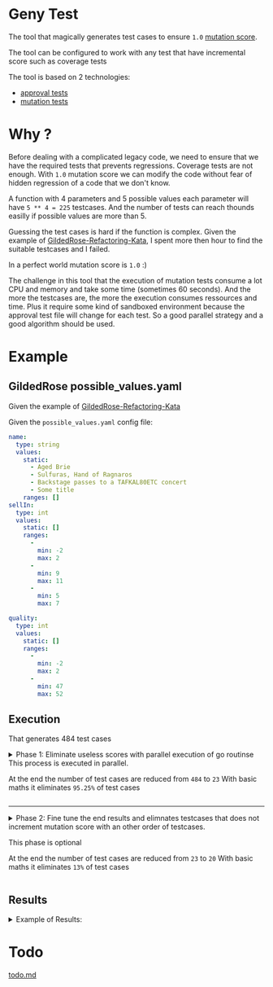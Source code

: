# Geny Test
The tool that magically generates test cases to ensure `1.0` [mutation score](https://www.guru99.com/mutation-testing.html#-mutation-score).

The tool can be configured to work with any test that have incremental score such as coverage tests


The tool is based on 2 technologies:
- [approval tests](https://approvaltests.com/)
- [mutation tests](https://en.wikipedia.org/wiki/Mutation_testing)


# Why ?
Before dealing with a complicated legacy code, we need to ensure that we have the required tests that prevents regressions.
Coverage tests are not enough. With `1.0` mutation score we can modify the code without fear of hidden regression of a code that we don't know.

A function with 4 parameters and 5 possible values each parameter will have `5 ** 4 = 225` testcases.
And the number of tests can reach thounds easilly if possible values are more than 5.

Guessing the test cases is hard if the function is complex. Given the example of [GildedRose-Refactoring-Kata](https://github.com/emilybache/GildedRose-Refactoring-Kata), I spent more then hour to find the suitable testcases and I failed.


In a perfect world mutation score is `1.0` :)


The challenge in this tool that the execution of mutation tests consume a lot CPU and memory and take some time (sometimes 60 seconds). And the more the testcases are, the more the execution consumes ressources and time. Plus it require some kind of sandboxed environment because the approval test file will change for each test.
So a good parallel strategy and a good algorithm should be used.



# Example
## GildedRose possible_values.yaml
Given the example of [GildedRose-Refactoring-Kata](https://github.com/emilybache/GildedRose-Refactoring-Kata)


Given the `possible_values.yaml` config file:
``` yaml
name:
  type: string
  values:
    static:
      - Aged Brie
      - Sulfuras, Hand of Ragnaros
      - Backstage passes to a TAFKAL80ETC concert
      - Some title
    ranges: []
sellIn:
  type: int
  values:
    static: []
    ranges:
      -
        min: -2
        max: 2
      -
        min: 9
        max: 11
      -
        min: 5
        max: 7

quality:
  type: int
  values:
    static: []
    ranges:
      -
        min: -2
        max: 2
      -
        min: 47
        max: 52

```

## Execution

That generates 484 test cases

<details>
  <summary>
  Phase 1: Eliminate useless scores with parallel execution of go routinse
  This process is executed in parallel.

  At the end the number of test cases are reduced from `484` to `23`
  With basic maths it eliminates `95.25%` of test cases

  </summary>

```log

[test]$ go run main.go

---> Mutation
2023/04/17 19:46:10 scores[0] = 14.47
2023/04/17 19:46:35 scores[483] = 100.00
2023/04/17 19:46:58 scores[241] = 86.84
2023/04/17 19:47:24 scores[120] = 44.74
2023/04/17 19:47:26 scores[362] = 97.37
2023/04/17 19:47:57 scores[60] = 44.74
2023/04/17 19:47:57 ---------> marked usesless form 61 to 120
2023/04/17 19:47:57 --------------------------------------------> calculated 13.43%
2023/04/17 19:47:59 scores[180] = 84.21
2023/04/17 19:48:04 scores[301] = 93.42
2023/04/17 19:48:05 scores[422] = 98.68
2023/04/17 19:48:38 scores[30] = 44.74
2023/04/17 19:48:38 ---------> marked usesless form 31 to 60
2023/04/17 19:48:38 --------------------------------------------> calculated 20.25%
2023/04/17 19:48:41 scores[150] = 73.68
2023/04/17 19:48:42 scores[210] = 86.84
2023/04/17 19:48:48 scores[271] = 90.79
2023/04/17 19:48:48 ---------> marked usesless form 211 to 241
2023/04/17 19:48:48 --------------------------------------------> calculated 27.07%
2023/04/17 19:48:48 scores[331] = 97.37
2023/04/17 19:49:23 scores[392] = 97.37
2023/04/17 19:49:23 ---------> marked usesless form 363 to 392
2023/04/17 19:49:23 --------------------------------------------> calculated 33.47%
2023/04/17 19:49:23 scores[15] = 26.32

....


2023/04/17 20:00:26 --------------------------------------------> calculated 98.97%
2023/04/17 20:00:29 scores[313] = 94.74
2023/04/17 20:00:29 --------------------------------------------> calculated 99.17%
2023/04/17 20:00:29 ---------> marked usesless form 313 to 313
2023/04/17 20:00:29 --------------------------------------------> calculated 99.17%
2023/04/17 20:01:04 scores[398] = 97.37
2023/04/17 20:01:04 ---------> marked usesless form 398 to 398
2023/04/17 20:01:04 --------------------------------------------> calculated 99.38%
2023/04/17 20:01:05 scores[445] = 98.68
2023/04/17 20:01:05 ---------> marked usesless form 447 to 483
2023/04/17 20:01:05 --------------------------------------------> calculated 99.59%
2023/04/17 20:01:05 ---------> marked usesless form 445 to 445
2023/04/17 20:01:05 --------------------------------------------> calculated 99.59%
2023/04/17 20:01:05 scores[179] = 84.21
2023/04/17 20:01:05 ---------> marked usesless form 180 to 180
2023/04/17 20:01:05 --------------------------------------------> calculated 99.79%
2023/04/17 20:01:07 scores[270] = 90.79
2023/04/17 20:01:07 ---------> marked usesless form 271 to 271
2023/04/17 20:01:07 --------------------------------------------> calculated 100.00%
```

</details>


---

<details>
  <summary>
  Phase 2: Fine tune the end results and elimnates testcases that does not increment mutation score with an other order of testcases.

  This phase is optional

  At the end the number of test cases are reduced from `23` to `20`
  With basic maths it eliminates `13%` of test cases
  </summary>

``` log

2023/04/17 20:01:07 ------------------------------> start sequentialFilter
--- individual socres
2023/04/17 20:02:18 scores[1] = 14.47
2023/04/17 20:02:18 scores[3] = 17.11
2023/04/17 20:02:18 scores[0] = 14.47
2023/04/17 20:02:19 scores[5] = 18.42
2023/04/17 20:02:19 scores[4] = 15.79
2023/04/17 20:02:19 scores[7] = 19.74
2023/04/17 20:02:19 scores[2] = 18.42
2023/04/17 20:02:20 scores[6] = 30.26
2023/04/17 20:03:28 scores[9] = 35.53
2023/04/17 20:03:29 scores[13] = 13.16
2023/04/17 20:03:29 scores[11] = 28.95
2023/04/17 20:03:29 scores[8] = 22.37
2023/04/17 20:03:29 scores[10] = 30.26
2023/04/17 20:03:29 scores[15] = 30.26
2023/04/17 20:03:30 scores[14] = 15.79
2023/04/17 20:03:30 scores[12] = 28.95
2023/04/17 20:04:29 scores[16] = 22.37
2023/04/17 20:04:30 scores[20] = 22.37
2023/04/17 20:04:30 scores[17] = 27.63
2023/04/17 20:04:30 scores[21] = 19.74
2023/04/17 20:04:30 scores[19] = 21.05
2023/04/17 20:04:30 scores[18] = 28.95
2023/04/17 20:04:30 scores[22] = 34.21
--- sort test cases and recalculate scores in parallel for each subcombo of testcases
2023/04/17 20:05:41 scores[4] = 57.89
2023/04/17 20:05:41 scores[5] = 63.16
2023/04/17 20:05:41 scores[0] = 28.95
2023/04/17 20:05:41 scores[6] = 65.79
2023/04/17 20:05:41 scores[1] = 36.84
2023/04/17 20:05:41 scores[7] = 73.68
2023/04/17 20:05:42 scores[3] = 52.63
2023/04/17 20:05:42 scores[2] = 47.37
2023/04/17 20:06:50 scores[9] = 75.00
2023/04/17 20:06:50 scores[10] = 77.63
2023/04/17 20:06:51 scores[11] = 85.53
2023/04/17 20:06:51 scores[8] = 75.00
2023/04/17 20:06:52 scores[12] = 88.16
2023/04/17 20:06:52 scores[14] = 94.74
2023/04/17 20:06:52 scores[13] = 92.11
2023/04/17 20:06:53 scores[15] = 96.05
2023/04/17 20:07:50 scores[18] = 97.37
2023/04/17 20:07:50 scores[16] = 96.05
2023/04/17 20:07:50 scores[17] = 96.05
2023/04/17 20:07:51 scores[19] = 98.68
2023/04/17 20:07:51 scores[20] = 100.00
2023/04/17 20:07:51 scores[21] = 100.00
2023/04/17 20:07:51 scores[22] = 100.00
2023/04/17 20:07:51 ------------------------------> end sequentialFilter

```

</details>


## Results

<details>
<summary>
Example of Results:
</summary>

``` yaml
-
  comboHash: "323b0843c996705319c9645513f9617483cac124"
  input:
    -
        name: Aged Brie
        sellIn: 0
        quality: -1

-
  comboHash: "18196499088da78902887f2b47ae2dcf25e464ec"
  input:
    -
        name: Some title
        sellIn: 11
        quality: 50

-
  comboHash: "6c7d85b57aeea6ba99aa3e561d23b849c4ef6f4e"
  input:
    -
        name: Backstage passes to a TAFKAL80ETC concert
        sellIn: 10
        quality: -1

-
  comboHash: "9bc6b38ba6bfb2d9905428adff6ca05194096bb6"
  input:
    -
        name: Backstage passes to a TAFKAL80ETC concert
        sellIn: 1
        quality: 50

-
  comboHash: "5a1d09011c5a7012f208dd420f89b6fa1aa90d3a"
  input:
    -
        name: Some title
        sellIn: 0
        quality: 0

-
  comboHash: "1a420cee1ce21fe5a12d402b47b11f78793c3073"
  input:
    -
        name: Backstage passes to a TAFKAL80ETC concert
        sellIn: 0
        quality: 50

-
  comboHash: "6f3db4d50ef034fda030ac8b811549889bffdc30"
  input:
    -
        name: Aged Brie
        sellIn: 0
        quality: 50

-
  comboHash: "c8ce3f73efaa9cd1963a3ca52173ab414f03da08"
  input:
    -
        name: Backstage passes to a TAFKAL80ETC concert
        sellIn: 5
        quality: -1

-
  comboHash: "88dc5dd974a57b84141dfa17123f0181d134b288"
  input:
    -
        name: Backstage passes to a TAFKAL80ETC concert
        sellIn: 6
        quality: 48

-
  comboHash: "551d1a04e58ee41f969f120fbd41e2df34b8096f"
  input:
    -
        name: Backstage passes to a TAFKAL80ETC concert
        sellIn: 6
        quality: -1

-
  comboHash: "f2fbb545ce825406d4bdc57e7150c5678eeb92cd"
  input:
    -
        name: Some title
        sellIn: 0
        quality: 50

-
  comboHash: "8a982d7e3253df2a307878374711fd69d56b8ea7"
  input:
    -
        name: Backstage passes to a TAFKAL80ETC concert
        sellIn: 5
        quality: 48

-
  comboHash: "339e331552c9bd8bbfd0389ea2d1be49043d6dad"
  input:
    -
        name: Backstage passes to a TAFKAL80ETC concert
        sellIn: 5
        quality: 49

-
  comboHash: "2732f9769bb026ef5a49d8cc6316b2d362c82592"
  input:
    -
        name: Backstage passes to a TAFKAL80ETC concert
        sellIn: 11
        quality: -1

-
  comboHash: "f2dac14ea6977115803ccf2ec33626849162b8cc"
  input:
    -
        name: Aged Brie
        sellIn: 0
        quality: 48

-
  comboHash: "58068af86be0110470da14a6de97ee52d8ee684f"
  input:
    -
        name: Some title
        sellIn: 11
        quality: 1

-
  comboHash: "518c17d4042a49327768ef2d9423a5a6f2f53e0f"
  input:
    -
        name: Backstage passes to a TAFKAL80ETC concert
        sellIn: 5
        quality: 47

-
  comboHash: "5b3d16808ee26e70555edbe8bd189ff3fd6f4ec5"
  input:
    -
        name: Some title
        sellIn: 0
        quality: 2
```
</details>

# Todo
[todo.md](./todo.md)
